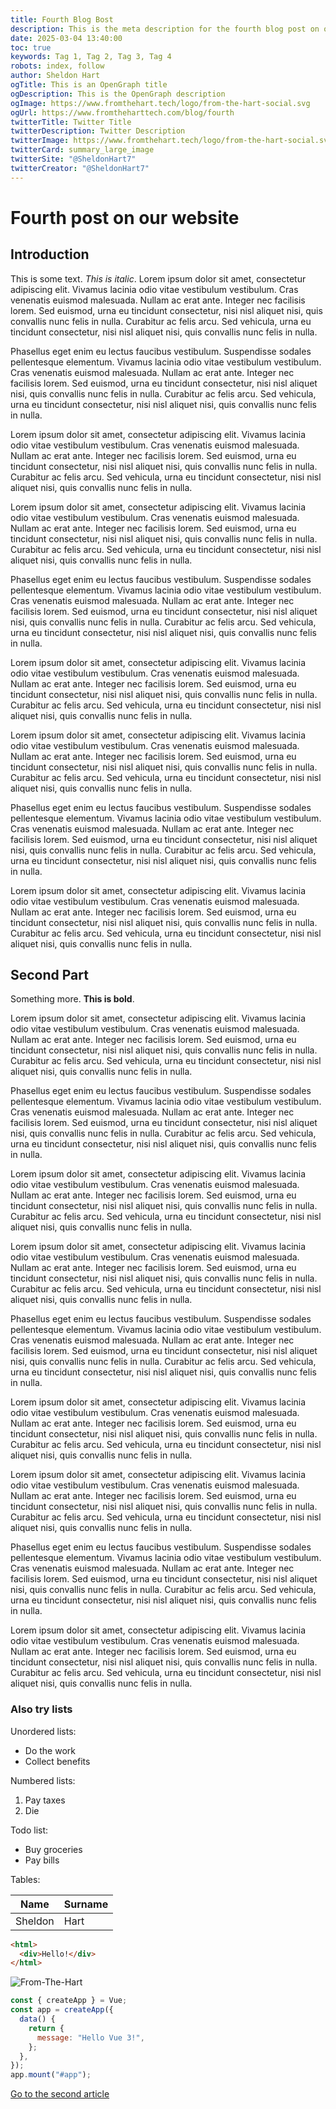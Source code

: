 ```yaml
---
title: Fourth Blog Bost
description: This is the meta description for the fourth blog post on our website. In this post, we introduce our readers to the purpose and vision of our blog. We delve into various topics related to technology, providing insights, tips, and in-depth analysis. Our goal is to create a platform where tech enthusiasts can find valuable information and engage in meaningful discussions. Join us as we embark on this exciting journey, exploring the latest trends, innovations, and developments in the tech world. Stay tuned for more updates and articles that will keep you informed and inspired.
date: 2025-03-04 13:40:00
toc: true
keywords: Tag 1, Tag 2, Tag 3, Tag 4  
robots: index, follow
author: Sheldon Hart
ogTitle: This is an OpenGraph title
ogDescription: This is the OpenGraph description
ogImage: https://www.fromthehart.tech/logo/from-the-hart-social.svg
ogUrl: https://www.fromtheharttech.com/blog/fourth
twitterTitle: Twitter Title
twitterDescription: Twitter Description
twitterImage: https://www.fromthehart.tech/logo/from-the-hart-social.svg
twitterCard: summary_large_image
twitterSite: "@SheldonHart7"
twitterCreator: "@SheldonHart7"
---
```


# Fourth post on our website

## Introduction

This is some text. *This is italic*.
Lorem ipsum dolor sit amet, consectetur adipiscing elit. Vivamus lacinia odio vitae vestibulum vestibulum. Cras venenatis euismod malesuada. Nullam ac erat ante. Integer nec facilisis lorem. Sed euismod, urna eu tincidunt consectetur, nisi nisl aliquet nisi, quis convallis nunc felis in nulla. Curabitur ac felis arcu. Sed vehicula, urna eu tincidunt consectetur, nisi nisl aliquet nisi, quis convallis nunc felis in nulla.

Phasellus eget enim eu lectus faucibus vestibulum. Suspendisse sodales pellentesque elementum. Vivamus lacinia odio vitae vestibulum vestibulum. Cras venenatis euismod malesuada. Nullam ac erat ante. Integer nec facilisis lorem. Sed euismod, urna eu tincidunt consectetur, nisi nisl aliquet nisi, quis convallis nunc felis in nulla. Curabitur ac felis arcu. Sed vehicula, urna eu tincidunt consectetur, nisi nisl aliquet nisi, quis convallis nunc felis in nulla.

Lorem ipsum dolor sit amet, consectetur adipiscing elit. Vivamus lacinia odio vitae vestibulum vestibulum. Cras venenatis euismod malesuada. Nullam ac erat ante. Integer nec facilisis lorem. Sed euismod, urna eu tincidunt consectetur, nisi nisl aliquet nisi, quis convallis nunc felis in nulla. Curabitur ac felis arcu. Sed vehicula, urna eu tincidunt consectetur, nisi nisl aliquet nisi, quis convallis nunc felis in nulla.

Lorem ipsum dolor sit amet, consectetur adipiscing elit. Vivamus lacinia odio vitae vestibulum vestibulum. Cras venenatis euismod malesuada. Nullam ac erat ante. Integer nec facilisis lorem. Sed euismod, urna eu tincidunt consectetur, nisi nisl aliquet nisi, quis convallis nunc felis in nulla. Curabitur ac felis arcu. Sed vehicula, urna eu tincidunt consectetur, nisi nisl aliquet nisi, quis convallis nunc felis in nulla.

Phasellus eget enim eu lectus faucibus vestibulum. Suspendisse sodales pellentesque elementum. Vivamus lacinia odio vitae vestibulum vestibulum. Cras venenatis euismod malesuada. Nullam ac erat ante. Integer nec facilisis lorem. Sed euismod, urna eu tincidunt consectetur, nisi nisl aliquet nisi, quis convallis nunc felis in nulla. Curabitur ac felis arcu. Sed vehicula, urna eu tincidunt consectetur, nisi nisl aliquet nisi, quis convallis nunc felis in nulla.

Lorem ipsum dolor sit amet, consectetur adipiscing elit. Vivamus lacinia odio vitae vestibulum vestibulum. Cras venenatis euismod malesuada. Nullam ac erat ante. Integer nec facilisis lorem. Sed euismod, urna eu tincidunt consectetur, nisi nisl aliquet nisi, quis convallis nunc felis in nulla. Curabitur ac felis arcu. Sed vehicula, urna eu tincidunt consectetur, nisi nisl aliquet nisi, quis convallis nunc felis in nulla.

Lorem ipsum dolor sit amet, consectetur adipiscing elit. Vivamus lacinia odio vitae vestibulum vestibulum. Cras venenatis euismod malesuada. Nullam ac erat ante. Integer nec facilisis lorem. Sed euismod, urna eu tincidunt consectetur, nisi nisl aliquet nisi, quis convallis nunc felis in nulla. Curabitur ac felis arcu. Sed vehicula, urna eu tincidunt consectetur, nisi nisl aliquet nisi, quis convallis nunc felis in nulla.

Phasellus eget enim eu lectus faucibus vestibulum. Suspendisse sodales pellentesque elementum. Vivamus lacinia odio vitae vestibulum vestibulum. Cras venenatis euismod malesuada. Nullam ac erat ante. Integer nec facilisis lorem. Sed euismod, urna eu tincidunt consectetur, nisi nisl aliquet nisi, quis convallis nunc felis in nulla. Curabitur ac felis arcu. Sed vehicula, urna eu tincidunt consectetur, nisi nisl aliquet nisi, quis convallis nunc felis in nulla.

Lorem ipsum dolor sit amet, consectetur adipiscing elit. Vivamus lacinia odio vitae vestibulum vestibulum. Cras venenatis euismod malesuada. Nullam ac erat ante. Integer nec facilisis lorem. Sed euismod, urna eu tincidunt consectetur, nisi nisl aliquet nisi, quis convallis nunc felis in nulla. Curabitur ac felis arcu. Sed vehicula, urna eu tincidunt consectetur, nisi nisl aliquet nisi, quis convallis nunc felis in nulla.

## Second Part

Something more. **This is bold**.

Lorem ipsum dolor sit amet, consectetur adipiscing elit. Vivamus lacinia odio vitae vestibulum vestibulum. Cras venenatis euismod malesuada. Nullam ac erat ante. Integer nec facilisis lorem. Sed euismod, urna eu tincidunt consectetur, nisi nisl aliquet nisi, quis convallis nunc felis in nulla. Curabitur ac felis arcu. Sed vehicula, urna eu tincidunt consectetur, nisi nisl aliquet nisi, quis convallis nunc felis in nulla.

Phasellus eget enim eu lectus faucibus vestibulum. Suspendisse sodales pellentesque elementum. Vivamus lacinia odio vitae vestibulum vestibulum. Cras venenatis euismod malesuada. Nullam ac erat ante. Integer nec facilisis lorem. Sed euismod, urna eu tincidunt consectetur, nisi nisl aliquet nisi, quis convallis nunc felis in nulla. Curabitur ac felis arcu. Sed vehicula, urna eu tincidunt consectetur, nisi nisl aliquet nisi, quis convallis nunc felis in nulla.

Lorem ipsum dolor sit amet, consectetur adipiscing elit. Vivamus lacinia odio vitae vestibulum vestibulum. Cras venenatis euismod malesuada. Nullam ac erat ante. Integer nec facilisis lorem. Sed euismod, urna eu tincidunt consectetur, nisi nisl aliquet nisi, quis convallis nunc felis in nulla. Curabitur ac felis arcu. Sed vehicula, urna eu tincidunt consectetur, nisi nisl aliquet nisi, quis convallis nunc felis in nulla.

Lorem ipsum dolor sit amet, consectetur adipiscing elit. Vivamus lacinia odio vitae vestibulum vestibulum. Cras venenatis euismod malesuada. Nullam ac erat ante. Integer nec facilisis lorem. Sed euismod, urna eu tincidunt consectetur, nisi nisl aliquet nisi, quis convallis nunc felis in nulla. Curabitur ac felis arcu. Sed vehicula, urna eu tincidunt consectetur, nisi nisl aliquet nisi, quis convallis nunc felis in nulla.

Phasellus eget enim eu lectus faucibus vestibulum. Suspendisse sodales pellentesque elementum. Vivamus lacinia odio vitae vestibulum vestibulum. Cras venenatis euismod malesuada. Nullam ac erat ante. Integer nec facilisis lorem. Sed euismod, urna eu tincidunt consectetur, nisi nisl aliquet nisi, quis convallis nunc felis in nulla. Curabitur ac felis arcu. Sed vehicula, urna eu tincidunt consectetur, nisi nisl aliquet nisi, quis convallis nunc felis in nulla.

Lorem ipsum dolor sit amet, consectetur adipiscing elit. Vivamus lacinia odio vitae vestibulum vestibulum. Cras venenatis euismod malesuada. Nullam ac erat ante. Integer nec facilisis lorem. Sed euismod, urna eu tincidunt consectetur, nisi nisl aliquet nisi, quis convallis nunc felis in nulla. Curabitur ac felis arcu. Sed vehicula, urna eu tincidunt consectetur, nisi nisl aliquet nisi, quis convallis nunc felis in nulla.

Lorem ipsum dolor sit amet, consectetur adipiscing elit. Vivamus lacinia odio vitae vestibulum vestibulum. Cras venenatis euismod malesuada. Nullam ac erat ante. Integer nec facilisis lorem. Sed euismod, urna eu tincidunt consectetur, nisi nisl aliquet nisi, quis convallis nunc felis in nulla. Curabitur ac felis arcu. Sed vehicula, urna eu tincidunt consectetur, nisi nisl aliquet nisi, quis convallis nunc felis in nulla.

Phasellus eget enim eu lectus faucibus vestibulum. Suspendisse sodales pellentesque elementum. Vivamus lacinia odio vitae vestibulum vestibulum. Cras venenatis euismod malesuada. Nullam ac erat ante. Integer nec facilisis lorem. Sed euismod, urna eu tincidunt consectetur, nisi nisl aliquet nisi, quis convallis nunc felis in nulla. Curabitur ac felis arcu. Sed vehicula, urna eu tincidunt consectetur, nisi nisl aliquet nisi, quis convallis nunc felis in nulla.

Lorem ipsum dolor sit amet, consectetur adipiscing elit. Vivamus lacinia odio vitae vestibulum vestibulum. Cras venenatis euismod malesuada. Nullam ac erat ante. Integer nec facilisis lorem. Sed euismod, urna eu tincidunt consectetur, nisi nisl aliquet nisi, quis convallis nunc felis in nulla. Curabitur ac felis arcu. Sed vehicula, urna eu tincidunt consectetur, nisi nisl aliquet nisi, quis convallis nunc felis in nulla.

### Also try lists

Unordered lists:

- Do the work
- Collect benefits

Numbered lists:

1. Pay taxes
2. Die

Todo list:

- Buy groceries
- Pay bills

Tables:

| Name    | Surname |
| ------- | ------- |
| Sheldon | Hart    |

```html
<html>
  <div>Hello!</div>
</html>
```

![From-The-Hart](/logo/from-the-hart.svg)

```javascript
const { createApp } = Vue;
const app = createApp({
  data() {
    return {
      message: "Hello Vue 3!",
    };
  },
});
app.mount("#app");
```

[Go to the second article](/blog/second)
